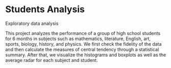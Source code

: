 # Students Analysis
Exploratory data analysis

This project analyzes the performance of a group of high school students for 6 months in subjects such as mathematics, literature, English, art, sports, biology, history, and physics. We first check the fidelity of the data and then calculate the measures of central tendency through a statistical summary. After that, we visualize the histograms and boxplots as well as the average radar for each subject and student.
